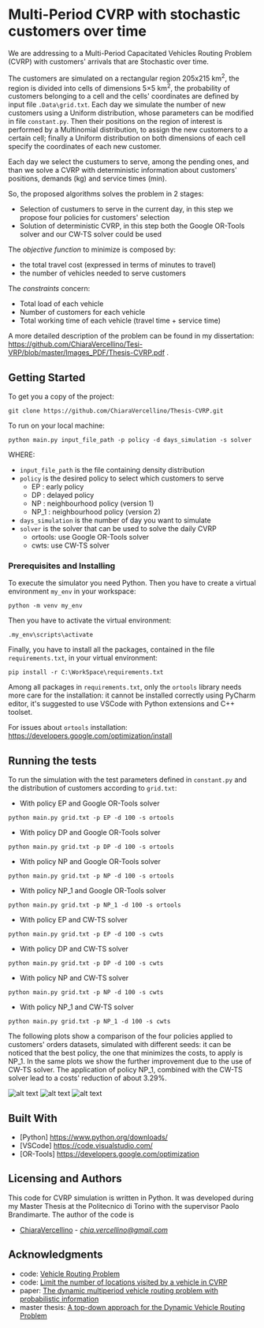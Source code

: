 # Multi-Period CVRP with stochastic customers over time

We are addressing to a Multi-Period Capacitated Vehicles Routing Problem (CVRP) with customers' arrivals that are Stochastic over time.

The customers are simulated on a rectangular region 205x215 km<sup>2</sup>, the region is divided into cells of dimensions 5×5 km<sup>2</sup>, the probability of customers belonging to a cell and the cells' coordinates are defined by input file `.Data\grid.txt`. Each day we simulate the number of new customers using a Uniform distribution, whose parameters can be modified in file `constant.py`. Then their positions on the region of interest is performed by a Multinomial distribution, to assign the new customers to a certain cell; finally a Uniform distribution on both dimensions of each cell specify the coordinates of each new customer.

Each day we select the custumers to serve, among the pending ones, and than we solve a CVRP with deterministic information about customers' positions, demands (kg) and service times (min).

So, the proposed algorithms solves the problem in 2 stages:
- Selection of custumers to serve in the current day, in this step we propose four policies for customers' selection
- Solution of deterministic CVRP, in this step both the Google OR-Tools solver and our CW-TS solver could be used

The *objective function* to minimize is composed by:
- the total travel cost (expressed in terms of minutes to travel)
- the number of vehicles needed to serve customers

The *constraints* concern:
- Total load of each vehicle
- Number of customers for each vehicle
- Total working time of each vehicle (travel time + service time)

A more detailed description of the problem can be found in my dissertation: https://github.com/ChiaraVercellino/Tesi-VRP/blob/master/Images_PDF/Thesis-CVRP.pdf .

## Getting Started

To get you a copy of the project:

```
git clone https://github.com/ChiaraVercellino/Thesis-CVRP.git
```

To run on your local machine:
```
python main.py input_file_path -p policy -d days_simulation -s solver
```

WHERE:
- `input_file_path` is the file containing density distribution
- `policy` is the desired policy to select which customers to serve
    - EP : early policy
    - DP : delayed policy
    - NP : neighbourhood policy (version 1)
    - NP_1 : neighbourhood policy (version 2)
- `days_simulation` is the number of day you want to simulate
- `solver` is the solver that can be used to solve the daily CVRP
    - ortools: use Google OR-Tools solver
    - cwts: use CW-TS solver

### Prerequisites and Installing

To execute the simulator you need Python. Then you have to create a virtual environment `my_env` in your workspace:
```
python -m venv my_env
```
Then you have to activate the virtual environment:
```
.my_env\scripts\activate
```
Finally, you have to install all the packages, contained in the file `requirements.txt`, in your virtual environment:
```
pip install -r C:\WorkSpace\requirements.txt
```
Among all packages in `requirements.txt`, only the `ortools` library needs more care for the installation: it cannot be installed correctly using PyCharm editor, it's suggested to use VSCode with Python extensions and C++ toolset.

For issues about `ortools` installation:
https://developers.google.com/optimization/install


## Running the tests

To run the simulation with the test parameters defined in `constant.py` and the distribution of customers according to `grid.txt`:
- With policy EP and Google OR-Tools solver
```
python main.py grid.txt -p EP -d 100 -s ortools
```
- With policy DP and Google OR-Tools solver
```
python main.py grid.txt -p DP -d 100 -s ortools
```
- With policy NP and Google OR-Tools solver
```
python main.py grid.txt -p NP -d 100 -s ortools
```
- With policy NP_1 and Google OR-Tools solver
```
python main.py grid.txt -p NP_1 -d 100 -s ortools
```
- With policy EP and CW-TS solver
```
python main.py grid.txt -p EP -d 100 -s cwts
```
- With policy DP and CW-TS solver
```
python main.py grid.txt -p DP -d 100 -s cwts
```
- With policy NP and CW-TS solver
```
python main.py grid.txt -p NP -d 100 -s cwts
```
- With policy NP_1 and CW-TS solver
```
python main.py grid.txt -p NP_1 -d 100 -s cwts
```

The following plots show a comparison of the four policies applied to customers' orders datasets, simulated with different seeds: it can be noticed that the best policy, the one that minimizes the costs, to apply is NP_1.
In the same plots we show the further improvement due to the use of CW-TS solver. The application of policy NP_1, combined with the CW-TS solver lead to a costs' reduction of about 3.29%.

![alt text](https://github.com/ChiaraVercellino/Tesi-VRP/blob/master/Images_PDF/obj_fun_daily_histogram_NS_all.png)
![alt text](https://github.com/ChiaraVercellino/Tesi-VRP/blob/master/Images_PDF/obj_fun_histogram_NS_all.png)
![alt text](https://github.com/ChiaraVercellino/Tesi-VRP/blob/master/Images_PDF/vehicles_daily_histogram_NS_all.png)



## Built With

* [Python] https://www.python.org/downloads/
* [VSCode] https://code.visualstudio.com/
* [OR-Tools] https://developers.google.com/optimization

## Licensing and Authors

This code for CVRP simulation is written in Python. It was developed during my Master Thesis at the Politecnico di Torino with the supervisor Paolo Brandimarte.
The author of the code is
* [ChiaraVercellino](https://github.com/ChiaraVercellino) - *chia.vercellino@gmail.com*

## Acknowledgments

* code: [Vehicle Routing Problem](https://developers.google.com/optimization/routing/vrp)
* code: [Limit the number of locations visited by a vehicle in CVRP](https://github.com/google/or-tools/issues/958#issuecomment-470010900)
* paper: [The dynamic multiperiod vehicle routing problem with probabilistic information](https://www.sciencedirect.com/science/article/abs/pii/S0305054814000458)
* master thesis: [A top-down approach for the Dynamic Vehicle Routing Problem](https://webthesis.biblio.polito.it/8629/)














